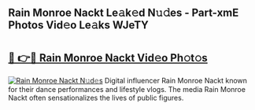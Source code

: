 ## Rain Monroe Nackt Le𝚊k𝚎d N𝚞𝚍es - Part-xmE Photos Vid𝚎o Le𝚊ks WJeTY

# <h2><a href="http://fb52mrh.evod.top/?m=Rain+Monroe+Nackt">🔗 👉🔴 Rain Monroe Nackt Vid𝚎o Ph𝚘t𝚘s</a></h2>

[![Rain Monroe Nackt N𝚞d𝚎s](https://i.imgur.com/8V9OHl7.gif)](http://fb52mrh.evod.top/?m=Rain+Monroe+Nackt)
Digital influencer Rain Monroe Nackt known for their dance performances and lifestyle vlogs. The media Rain Monroe Nackt often sensationalizes the lives of public figures. 
